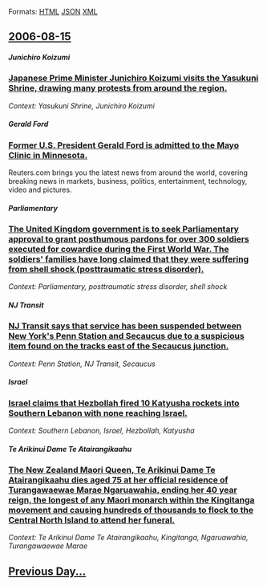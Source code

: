 
Formats: [HTML](2006/08/15/index.html)  [JSON](2006/08/15/index.json)  [XML](2006/08/15/index.xml)  

## [2006-08-15](/news/2006/08/15/index.md)

##### Junichiro Koizumi
### [ Japanese Prime Minister Junichiro Koizumi visits the Yasukuni Shrine, drawing many protests from around the region. ](/news/2006/08/15/japanese-prime-minister-junichiro-koizumi-visits-the-yasukuni-shrine-drawing-many-protests-from-around-the-region.md)
_Context: Yasukuni Shrine, Junichiro Koizumi_

##### Gerald Ford
### [ Former U.S. President Gerald Ford is admitted to the Mayo Clinic in Minnesota. ](/news/2006/08/15/former-u-s-president-gerald-ford-is-admitted-to-the-mayo-clinic-in-minnesota.md)
Reuters.com brings you the latest news from around the world, covering breaking news in markets, business, politics, entertainment, technology, video and pictures.

##### Parliamentary
### [ The United Kingdom government is to seek Parliamentary approval to grant posthumous pardons for over 300 soldiers executed for cowardice during the First World War. The soldiers' families have long claimed that they were suffering from shell shock (posttraumatic stress disorder). ](/news/2006/08/15/the-united-kingdom-government-is-to-seek-parliamentary-approval-to-grant-posthumous-pardons-for-over-300-soldiers-executed-for-cowardice-du.md)
_Context: Parliamentary, posttraumatic stress disorder, shell shock_

##### NJ Transit
### [ NJ Transit says that service has been suspended between New York's Penn Station and Secaucus due to a suspicious item found on the tracks east of the Secaucus junction. ](/news/2006/08/15/nj-transit-says-that-service-has-been-suspended-between-new-york-s-penn-station-and-secaucus-due-to-a-suspicious-item-found-on-the-tracks-e.md)
_Context: Penn Station, NJ Transit, Secaucus_

##### Israel
### [ Israel claims that Hezbollah fired 10 Katyusha rockets into Southern Lebanon with none reaching Israel. ](/news/2006/08/15/israel-claims-that-hezbollah-fired-10-katyusha-rockets-into-southern-lebanon-with-none-reaching-israel.md)
_Context: Southern Lebanon, Israel, Hezbollah, Katyusha_

##### Te Arikinui Dame Te Atairangikaahu
### [ The New Zealand Maori Queen, Te Arikinui Dame Te Atairangikaahu dies aged 75 at her official residence of Turangawaewae Marae Ngaruawahia, ending her 40 year reign, the longest of any Maori monarch within the Kingitanga movement and causing hundreds of thousands to flock to the Central North Island to attend her funeral.](/news/2006/08/15/the-new-zealand-maori-queen-te-arikinui-dame-te-atairangikaahu-dies-aged-75-at-her-official-residence-of-turangawaewae-marae-ngaruawahia.md)
_Context: Te Arikinui Dame Te Atairangikaahu, Kingitanga, Ngaruawahia, Turangawaewae Marae_

## [Previous Day...](/news/2006/08/14/index.md)


